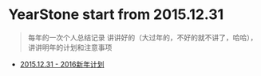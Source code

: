 # YearStone start from 2015.12.31

> 每年的一次个人总结记录
讲讲好的（大过年的，不好的就不讲了，哈哈），讲讲明年的计划和注意事项

* [2015.12.31 - 2016新年计划](https://github.com/yipengmu/YearStone/blob/master/2016%E6%96%B0%E5%B9%B4%E8%AE%A1%E5%88%92.2015.12.31.md)

